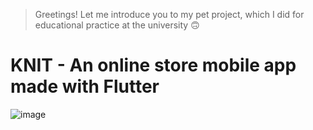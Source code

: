 > Greetings! Let me introduce you to my pet project, which I did for educational practice at the university 🙃
# KNIT - An online store mobile app made with Flutter

![image](https://github.com/TheJuliana/knitwear_shopping_app/assets/62110361/5bbf37fd-ea0d-44a5-bc7a-c2adb8203aee)
